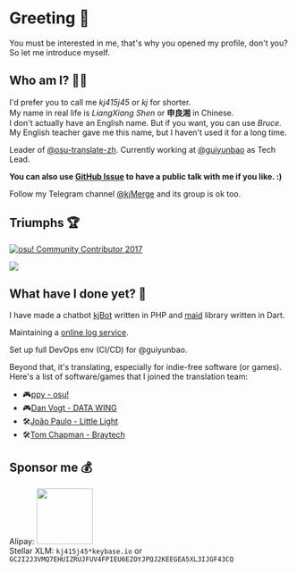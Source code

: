 # Greeting 👋

You must be interested in me, that's why you opened my profile, don't you? So let me introduce myself.

## Who am I? 🤷‍♂️

I'd prefer you to call me _kj415j45_ or _kj_ for shorter.  
My name in real life is _LiangXiang Shen_ or **申良湘** in Chinese.  
I don't actually have an English name. But if you want, you can use _Bruce_. My English teacher gave me this name, but I haven't used it for a long time.

Leader of [@osu-translate-zh](https://github.com/osu-translate-zh). Currently working at [@guiyunbao](https://github.com/guiyunbao) as Tech Lead.

**You can also use [GitHub Issue](https://github.com/kj415j45/kj415j45/issues/new?template=conversation.yaml) to have a public talk with me if you like. :)**

Follow my Telegram channel [@kjMerge](https://t.me/kjMerge) and its group is ok too.

## Triumphs 🏆

[![osu! Community Contributor 2017](https://github.com/ppy/osu-wiki/raw/master/wiki/shared/news/2017-12-24-community-contributors-2017/kj415j45.png)](https://osu.ppy.sh/home/news/2017-12-24-community-contributors-2017)

[![](https://github-profile-trophy.vercel.app/?username=kj415j45&theme=onedark&no-bg=true&no-frame=true&column=-1)](https://github.com/ryo-ma/github-profile-trophy)

## What have I done yet? 📝

I have made a chatbot [kjBot](https://github.com/kjBot-Dev) written in PHP and [maid](https://pub.dev/packages/maid) library written in Dart.

Maintaining a [online log service](https://log.kj415j45.space).

Set up full DevOps env (CI/CD) for @guiyunbao. 

Beyond that, it's translating, especially for indie-free software (or games).
Here's a list of software/games that I joined the translation team:
- 🎮[ppy - osu!](https://osu.ppy.sh/)
- 🎮[Dan Vogt - DATA WING](http://www.danvogt.info/)
- 🛠[João Paulo - Little Light](https://github.com/LittleLightForDestiny/littlelight)
- 🛠[Tom Chapman - Braytech](https://braytech.org/)

## Sponsor me 💰

Alipay: <img src="https://user-images.githubusercontent.com/18349191/76498749-7204ed00-6478-11ea-9a7f-95c77d100790.jpg" width="100" height="100" />  
Stellar XLM: `kj415j45*keybase.io` or `GC2I2J3VMQ7EHUIZRUJFUV4FPIEU6EZOYJPQJ2KEEGEA5XL3IJGF43CQ`
